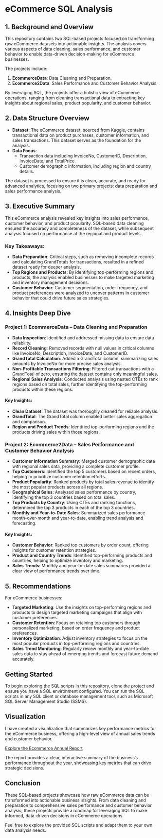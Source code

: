 # eCommerce SQL Analysis

## 1. Background and Overview

This repository contains two SQL-based projects focused on transforming raw eCommerce datasets into actionable insights. The analysis covers various aspects of data cleaning, sales performance, and customer behavior to enable data-driven decision-making for eCommerce businesses.

The projects include:
1. **EcommerceData**: Data Cleaning and Preparation.
2. **Ecommerce2Data**: Sales Performance and Customer Behavior Analysis.

By leveraging SQL, the projects offer a holistic view of eCommerce operations, ranging from cleaning transactional data to extracting key insights about regional sales, product popularity, and customer behavior.

## 2. Data Structure Overview

- **Dataset**: The eCommerce dataset, sourced from Kaggle, contains transactional data on product purchases, customer information, and sales transactions. This dataset serves as the foundation for the analysis.
- **Data Focus**:
  - Transaction data including InvoiceNo, CustomerID, Description, InvoiceDate, and TotalPrice.
  - Customer demographic information, including region and country details.

The dataset is processed to ensure it is clean, accurate, and ready for advanced analytics, focusing on two primary projects: data preparation and sales performance analysis.

## 3. Executive Summary

This eCommerce analysis revealed key insights into sales performance, customer behavior, and product popularity. SQL-based data cleaning ensured the accuracy and completeness of the dataset, while subsequent analysis focused on performance at the regional and product levels.

### Key Takeaways:
- **Data Preparation**: Critical steps, such as removing incomplete records and calculating GrandTotals for transactions, resulted in a refined dataset ready for deeper analysis.
- **Top Regions and Products**: By identifying top-performing regions and products, the analysis enabled businesses to make targeted marketing and inventory management decisions.
- **Customer Behavior**: Customer segmentation, order frequency, and product preferences were analyzed to uncover patterns in customer behavior that could drive future sales strategies.

## 4. Insights Deep Dive

### Project 1: **EcommerceData** – Data Cleaning and Preparation
- **Data Inspection**: Identified and addressed missing data to ensure data reliability.
- **Record Cleaning**: Removed records with null values in critical columns like InvoiceNo, Description, InvoiceDate, and CustomerID.
- **GrandTotal Calculation**: Added a GrandTotal column, summarizing sales amounts by InvoiceNo for more precise sales analysis.
- **Non-Profitable Transactions Filtering**: Filtered out transactions with a GrandTotal of zero, ensuring the dataset contains only meaningful sales.
- **Regional Sales Analysis**: Conducted analysis using nested CTEs to rank regions based on total sales, further identifying the top-performing products within these regions.

#### Key Insights:
- **Clean Dataset**: The dataset was thoroughly cleaned for reliable analysis.
- **GrandTotal**: The GrandTotal column enabled better sales aggregation and comparison.
- **Region and Product Trends**: Identified top-performing regions and the products driving sales within those regions.

### Project 2: **Ecommerce2Data** – Sales Performance and Customer Behavior Analysis
- **Customer Information Summary**: Merged customer demographic data with regional sales data, providing a complete customer profile.
- **Top Customers**: Identified the top 5 customers based on recent orders, helping to prioritize customer retention efforts.
- **Product Popularity**: Ranked products by total sales revenue to identify the most popular products across all regions.
- **Geographical Sales**: Analyzed sales performance by country, identifying the top 3 countries based on total sales.
- **Top Products by Country**: Using CTEs and ranking functions, determined the top 3 products in each of the top 3 countries.
- **Monthly and Year-to-Date Sales**: Summarized sales performance month-over-month and year-to-date, enabling trend analysis and forecasting.

#### Key Insights:
- **Customer Behavior**: Ranked top customers by order count, offering insights for customer retention strategies.
- **Product and Country Trends**: Identified top-performing products and countries, helping to optimize inventory and marketing.
- **Sales Trends**: Monthly and year-to-date sales summaries provided a clear view of performance trends over time.

## 5. Recommendations

For eCommerce businesses:
- **Targeted Marketing**: Use the insights on top-performing regions and products to design targeted marketing campaigns that align with customer preferences.
- **Customer Retention**: Focus on retaining top customers through personalized marketing, based on order frequency and product preferences.
- **Inventory Optimization**: Adjust inventory strategies to focus on the most popular products in top-performing regions and countries.
- **Sales Trend Monitoring**: Regularly review monthly and year-to-date sales data to stay ahead of emerging trends and forecast future demand accurately.

## Getting Started

To begin exploring the SQL scripts in this repository, clone the project and ensure you have a SQL environment configured. You can run the SQL scripts in any SQL client or database management tool, such as Microsoft SQL Server Management Studio (SSMS).

## Visualization

I have created a visualization that summarizes key performance metrics for the eCommerce business, offering a high-level view of annual sales trends and customer behavior.

[Explore the Ecommerce Annual Report](#)

The report provides a clear, interactive summary of the business’s performance throughout the year, showcasing key metrics that can drive strategic decisions.

## Conclusion

These SQL-based projects showcase how raw eCommerce data can be transformed into actionable business insights. From data cleaning and preparation to comprehensive sales performance and customer behavior analysis, these projects provide a roadmap for leveraging SQL to make informed, data-driven decisions in eCommerce operations.

Feel free to explore the provided SQL scripts and adapt them to your own data analysis needs.
